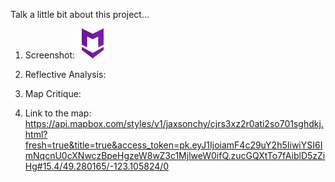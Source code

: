 Talk a little bit about this project… 

1.	Screenshot:
![alt text](https://github.com/adam-p/markdown-here/raw/master/src/common/images/icon48.png "Logo Title Text 1")

2.	Reflective Analysis: 

3.	Map Critique:

4.	Link to the map: 
https://api.mapbox.com/styles/v1/jaxsonchy/cjrs3xz2r0ati2so701sghdkj.html?fresh=true&title=true&access_token=pk.eyJ1IjoiamF4c29uY2h5IiwiYSI6ImNqcnU0cXNwczBpeHgzeW8wZ3c1MjlweW0ifQ.zucGQXtTo7fAiblD5zZiHg#15.4/49.280165/-123.105824/0
